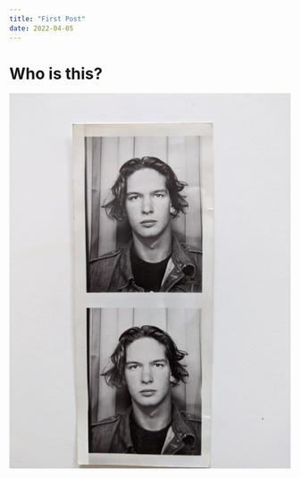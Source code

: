 ```yaml
---
title: "First Post"
date: 2022-04-05
---
```


# Who is this?

![Do you know this boy?](/assets/images/who-is-this-boy.jpg)

